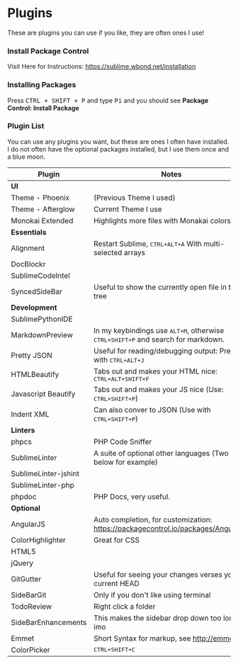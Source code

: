 # Plugins
These are plugins you can use if you like, they are often ones I use!

### Install Package Control
Visit Here for Instructions: https://sublime.wbond.net/installation

### Installing Packages
Press <kbd>CTRL + SHIFT + P</kbd> and type <kbd>Pi</kbd> and you should see **Package Control: Install Package**

### Plugin List
You can use any plugins you want, but these are ones I often have installed. I do not often
have the optional packages installed, but I use them once and a blue moon.

Plugin                              | Notes
----------------------------------  | ----------------------------------
**UI**                              |
Theme - Phoenix                     | (Previous Theme I used)
Theme - Afterglow                   | Current Theme I use
Monokai Extended                    | Highlights more files with Monakai colors
**Essentials**                      |
Alignment                           | Restart Sublime, <kbd>CTRL+ALT+A</kbd> With multi-selected arrays
DocBlockr                           |
SublimeCodeIntel                    |
SyncedSideBar                       | Useful to show the currently open file in the tree
**Development**                     |
SublimePythonIDE                    |
MarkdownPreview                     | In my keybindings use <kbd>ALT+M</kbd>, otherwise <kbd>CTRL+SHIFT+P</kbd> and search for markdown.
Pretty JSON                         | Useful for reading/debugging output: Prettify with <kbd>CTRL+ALT+J</kbd>
HTMLBeautify                        | Tabs out and makes your HTML nice: <kbd>CTRL+ALT+SHIFT+F</kbd>
Javascript Beautify                 | Tabs out and makes your JS nice (Use: <kbd>CTRL+SHIFT+P</kbd>)
Indent XML                          | Can also conver to JSON (Use with <kbd>CTRL+SHIFT+P</kbd>)
**Linters**                         |
phpcs                               | PHP Code Sniffer
SublimeLinter                       | A suite of optional other languages (Two below for example)
SublimeLinter-jshint                |
SublimeLinter-php                   |
phpdoc                              | PHP Docs, very useful.
**Optional**                        |
Angular​JS                           | Auto completion, for customization: https://packagecontrol.io/packages/AngularJS
ColorHighlighter                    | Great for CSS
HTML5                               |
jQuery                              |
GitGutter                           | Useful for seeing your changes verses your current HEAD
SideBarGit                          | Only if you don't like using terminal
TodoReview                          | Right click a folder
SideBarEnhancements                 | This makes the sidebar drop down too long imo
Emmet                               | Short Syntax for markup, see http://emmet.io/
ColorPicker                         | <kbd>CTRL+SHIFT+C</kbd>